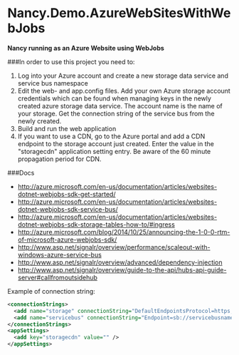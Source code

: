 # Nancy.Demo.AzureWebSitesWithWebJobs

**Nancy running as an Azure Website using WebJobs**

###In order to use this project you need to:
1. Log into your Azure account and create a new storage data service and service bus namespace
2. Edit the web- and app.config files. Add your own Azure storage account
credentials which can be found when managing keys in the newly created azure storage data service. 
The account name is the name of your storage.
Get the connection string of the service bus from the newly created.
3. Build and run the web application
4. If you want to use a CDN, go to the Azure portal and add a CDN endpoint to the storage account just created. Enter the value in the "storagecdn" application setting entry. Be aware of the 60 minute propagation period for CDN.

###Docs
- http://azure.microsoft.com/en-us/documentation/articles/websites-dotnet-webjobs-sdk-get-started/
- http://azure.microsoft.com/en-us/documentation/articles/websites-dotnet-webjobs-sdk-service-bus/
- http://azure.microsoft.com/en-us/documentation/articles/websites-dotnet-webjobs-sdk-storage-tables-how-to/#ingress
- http://azure.microsoft.com/blog/2014/10/25/announcing-the-1-0-0-rtm-of-microsoft-azure-webjobs-sdk/
- http://www.asp.net/signalr/overview/performance/scaleout-with-windows-azure-service-bus
- http://www.asp.net/signalr/overview/advanced/dependency-injection
- http://www.asp.net/signalr/overview/guide-to-the-api/hubs-api-guide-server#callfromoutsidehub

Example of connection string: 
```xml
<connectionStrings>
  <add name="storage" connectionString="DefaultEndpointsProtocol=https;AccountName=storagesample;AccountKey=KWPLd0r[...]DHptbeIHy5l/Yhg==" />
  <add name="servicebus" connectionString="Endpoint=sb://servicebusnamespace.servicebus.windows.net/;SharedAccessKeyName=username;SharedAccessKey=key" />
</connectionStrings>
<appSettings>
  <add key="storagecdn" value="" />
</appSettings>
```
